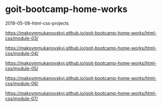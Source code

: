 # goit-bootcamp-home-works
2018-05-08-html-css-projects
<!---link for static files------>
<!--home-work-module-03-->
https://maksymmukanovskyi.github.io/goit-bootcamp-home-works/html-css/module-03/
<!--home-work-module-04-->
https://maksymmukanovskyi.github.io/goit-bootcamp-home-works/html-css/module-04/
<!--home-work-module-05-->
https://maksymmukanovskyi.github.io/goit-bootcamp-home-works/html-css/module-05/
<!--home-work-module-06-->
https://maksymmukanovskyi.github.io/goit-bootcamp-home-works/html-css/module-06/
<!--home-work-module-07-->
https://maksymmukanovskyi.github.io/goit-bootcamp-home-works/html-css/module-07/

